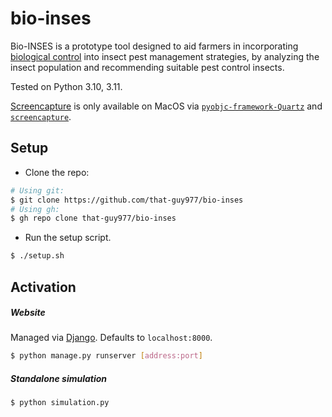 # bio-inses

Bio-INSES is a prototype tool designed to aid farmers in incorporating [biological control](https://en.wikipedia.org/wiki/Biological_pest_control) into insect pest management strategies, by analyzing the insect population and recommending suitable pest control insects.

Tested on Python 3.10, 3.11.

[Screencapture](/simulation/capture.py) is only available on MacOS via [`pyobjc-framework-Quartz`](https://pypi.org/project/pyobjc-framework-Quartz/) and [`screencapture`](https://ss64.com/osx/screencapture.html).

## Setup

- Clone the repo:
```sh
# Using git:
$ git clone https://github.com/that-guy977/bio-inses
# Using gh:
$ gh repo clone that-guy977/bio-inses
```
- Run the setup script.
```sh
$ ./setup.sh
```

## Activation

##### Website

Managed via [Django](https://www.djangoproject.com/).
Defaults to `localhost:8000`.
```sh
$ python manage.py runserver [address:port]
```

##### Standalone simulation

```sh
$ python simulation.py
```
